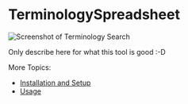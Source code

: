# TerminologySpreadsheet

![Screenshot of Terminology Search](https://github.com/cuwolf-de/TerminologySpreadsheet/tree/main/wiki/img/example_search.png "Screenshot of Terminology Search")

Only describe here for what this tool is good :-D

More Topics:
- [Installation and Setup](https://github.com/cuwolf-de/TerminologySpreadsheet/tree/main/wiki/InstallAndSetup.md)
- [Usage](https://github.com/cuwolf-de/TerminologySpreadsheet/tree/main/wiki/Usage.md)
